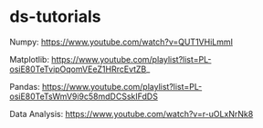# ds-tutorials
 
Numpy: https://www.youtube.com/watch?v=QUT1VHiLmmI

Matplotlib: https://www.youtube.com/playlist?list=PL-osiE80TeTvipOqomVEeZ1HRrcEvtZB_

Pandas: https://www.youtube.com/playlist?list=PL-osiE80TeTsWmV9i9c58mdDCSskIFdDS

Data Analysis: https://www.youtube.com/watch?v=r-uOLxNrNk8
